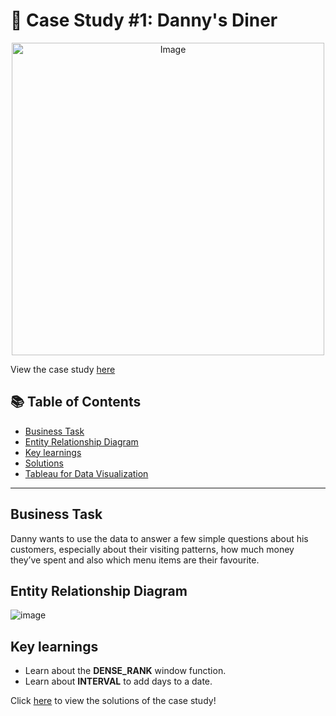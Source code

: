 # 🍜 Case Study #1: Danny's Diner 
<p align="center">
<img src="https://user-images.githubusercontent.com/81607668/127727503-9d9e7a25-93cb-4f95-8bd0-20b87cb4b459.png" alt="Image" width="500" height="500">

View the case study [here](https://8weeksqlchallenge.com/case-study-1/)

## 📚 Table of Contents
- [Business Task](#business-task)
- [Entity Relationship Diagram](#entity-relationship-diagram)
- [Key learnings](#key-learnings)
- [Solutions](https://github.com/Pratham955/8-Week-SQL-Challenge/blob/main/Case%20Study%20%231%20-%20Danny's%20Diner/Solutions.md)
- [Tableau for Data Visualization](https://public.tableau.com/app/profile/pratham.singh2027/viz/CaseStudy1DannysDiner/1)
  
***

## Business Task
Danny wants to use the data to answer a few simple questions about his customers, especially about their visiting patterns, how much money they’ve spent and also which menu items are their favourite. 

## Entity Relationship Diagram

![image](https://user-images.githubusercontent.com/81607668/127271130-dca9aedd-4ca9-4ed8-b6ec-1e1920dca4a8.png)

## Key learnings
- Learn about the **DENSE_RANK** window function.
- Learn about **INTERVAL** to add days to a date.


Click [here](https://github.com/Pratham955/8-Week-SQL-Challenge/blob/main/Case%20Study%20%231%20-%20Danny's%20Diner/Solutions.md) to view the solutions of the case study!
